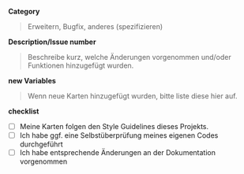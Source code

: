 **Category**
> Erweitern, Bugfix, anderes (spezifizieren)

**Description/Issue number**
> Beschreibe kurz, welche Änderungen vorgenommen und/oder Funktionen hinzugefügt wurden.

**new Variables**
> Wenn neue Karten hinzugefügt wurden, bitte liste diese hier auf.

**checklist**
- [ ] Meine Karten folgen den Style Guidelines dieses Projekts.
- [ ] Ich habe ggf. eine Selbstüberprüfung meines eigenen Codes durchgeführt
- [ ] Ich habe entsprechende Änderungen an der Dokumentation vorgenommen